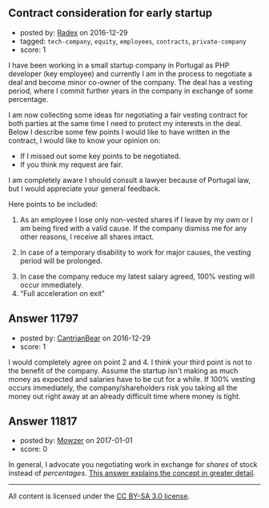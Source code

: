 ## Contract consideration for early startup

- posted by: [Radex](https://stackexchange.com/users/8577286/radex) on 2016-12-29
- tagged: `tech-company`, `equity`, `employees`, `contracts`, `private-company`
- score: 1

<p>I have been working in a small startup company in Portugal as PHP developer (key employee) and currently I am in the process to negotiate a deal and become minor co-owner of the company. The deal has a vesting period, where I commit further years in the company in exchange of some percentage.</p>

<p>I am now collecting some ideas for negotiating a fair vesting contract for both parties at the same time I need to protect my interests in the deal.
Below I describe some few points I would like to have written in the contract, I would like to know your opinion on:</p>

<ul>
<li>If I missed out some key points to be negotiated.</li>
<li>If you think my request are fair.</li>
</ul>

<p>I am completely aware I should consult a lawyer because of Portugal law, but I would appreciate your general feedback.</p>

<p>Here points to be included:</p>

<ol>
<li><p>As an employee I lose only non-vested shares if I leave by my own or
I am being fired with a valid cause. If the company dismiss me for
any other reasons, I receive all shares intact.</p></li>
<li><p>In case of a temporary disability to work for major causes, the vesting period will be prolonged.</p></li>
<li>In case the company reduce my latest salary agreed, 100% vesting will occur immediately.</li>
<li>“Full acceleration on exit”</li>
</ol>



## Answer 11797

- posted by: [CantrianBear](https://stackexchange.com/users/3131350/cantrianbear) on 2016-12-29
- score: 1

<p>I would completely agree on point 2 and 4. I think your third point is not to the benefit of the company. Assume the startup isn't making as much money as expected and salaries have to be cut for a while. If 100% vesting occurs immediately, the company/shareholders risk you taking all the money out right away at an already difficult time where money is tight.</p>



## Answer 11817

- posted by: [Mowzer](https://stackexchange.com/users/1803081/mowzer) on 2017-01-01
- score: 0

<p>In general, I advocate you negotiating work in exchange for <em>shares</em> of stock instead of <em>percentages</em>. <a href="https://startups.stackexchange.com/a/11814/5273">This answer explains the concept in greater detail</a>.</p>




---

All content is licensed under the [CC BY-SA 3.0 license](https://creativecommons.org/licenses/by-sa/3.0/).
